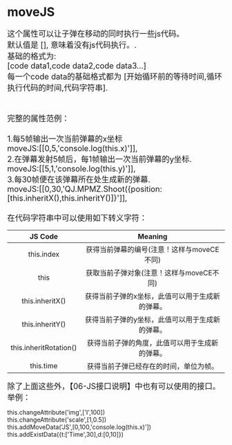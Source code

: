 # moveJS

<font size=4>这个属性可以让子弹在移动的同时执行一些js代码。   
默认值是 [], 意味着没有js代码执行。.   
基础的格式为:   
[code data1,code data2,code data3...]   
每一个code data的基础格式都为 [开始循环前的等待时间,循环执行代码的时间,代码字符串].</font>

<br/>

<font size=4>完整的属性范例：   
<br />1.每5帧输出一次当前弹幕的x坐标  
moveJS:[[0,5,'console.log(this.x)']],   
2.在弹幕发射5帧后，每1帧输出一次当前弹幕的y坐标.   
moveJS:[[5,1,'console.log(this.y)']],   
3.每30帧便在该弹幕所在处生成新的弹幕.   
moveJS:[[0,30,'QJ.MPMZ.Shoot({position:[this.inheritX(),this.inheritY()]}']],   
<br/>在代码字符串中可以使用如下转义字符：</font>

|        JS Code         |                     Meaning                     |
| :--------------------: | :---------------------------------------------: |
|       this.index       |   获得当前弹幕的编号(注意！这样与moveCE不同)    |
|          this          |    获取当前子弹对象(注意！这样与moveCE不同)     |
|    this.inheritX()     | 获得当前子弹的x坐标，此值可以用于生成新的弹幕。 |
|    this.inheritY()     | 获得当前子弹的y坐标，此值可以用于生成新的弹幕。 |
| this.inheritRotation() | 获得当前子弹的角度，此值可以用于生成新的弹幕。  |
|       this.time        |     获得当前子弹已经存在的时间，单位为帧。      |

<font size=4>除了上面这些外，【06-JS接口说明】中也有可以使用的接口。   
举例： </font>

this.changeAttribute('img',['I',100])   
this.changeAttribute('scale',[1,0.5])    
this.addMoveData('JS',[0,100,'console.log(this.x)'])    
this.addExistData({t:['Time',30],d:[0,10]})